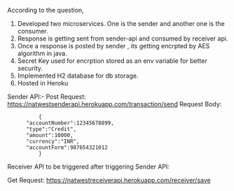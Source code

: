 According to the question,

1. Developed two microservices. One is the sender and another one is the consumer. 
2. Response is getting sent from sender-api and consumed by receiver api.
3. Once a response is posted by sender , its getting encrpted by AES algorithm in java.
4. Secret Key used for encrption stored as an env variable for better security.
5. Implemented H2 database for db storage.
6. Hosted in Heroku


Sender API:-
Post Request: https://natwestsenderapi.herokuapp.com/transaction/send
Request Body: 
                       
              {
          "accountNumber":12345678899,
          "type":"Credit",
          "amount":10000,
          "currency":"INR",
          "accountForm":987654321012
              }
              
              
              
Receiver API to be triggered after triggering Sender API:

Get Request: https://natwestreceiverapi.herokuapp.com/receiver/save

